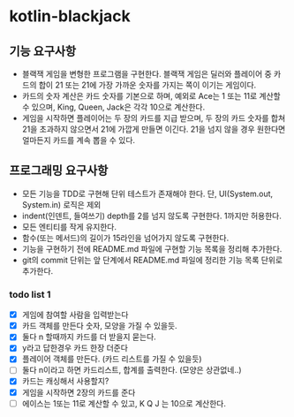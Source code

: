 # kotlin-blackjack

## 기능 요구사항
- 블랙잭 게임을 변형한 프로그램을 구현한다. 블랙잭 게임은 딜러와 플레이어 중 카드의 합이 21 또는 21에 가장 가까운 숫자를 가지는 쪽이 이기는 게임이다.
- 카드의 숫자 계산은 카드 숫자를 기본으로 하며, 예외로 Ace는 1 또는 11로 계산할 수 있으며, King, Queen, Jack은 각각 10으로 계산한다.
- 게임을 시작하면 플레이어는 두 장의 카드를 지급 받으며, 두 장의 카드 숫자를 합쳐 21을 초과하지 않으면서 21에 가깝게 만들면 이긴다. 21을 넘지 않을 경우 원한다면 얼마든지 카드를 계속 뽑을 수 있다.

## 프로그래밍 요구사항
- 모든 기능을 TDD로 구현해 단위 테스트가 존재해야 한다. 단, UI(System.out, System.in) 로직은 제외
- indent(인덴트, 들여쓰기) depth를 2를 넘지 않도록 구현한다. 1까지만 허용한다.
- 모든 엔티티를 작게 유지한다.
- 함수(또는 메서드)의 길이가 15라인을 넘어가지 않도록 구현한다.
- 기능을 구현하기 전에 README.md 파일에 구현할 기능 목록을 정리해 추가한다.
- git의 commit 단위는 앞 단계에서 README.md 파일에 정리한 기능 목록 단위로 추가한다.

### todo list 1
- [x] 게임에 참여할 사람을 입력받는다
- [x] 카드 객체를 만든다 숫자, 모양을 가질 수 있을듯.
- [x] 둘다 n 할때까지 카드를 더 받을지 묻는다.
- [x] y라고 답한경우 카드 한장 더준다
- [x] 플레이어 객체를 만든다. (카드 리스트를 가질 수 있을듯)
- [ ] 둘다 n이라고 하면 카드리스트, 합계를 출력한다. (모양은 상관없네..)
- [x] 카드는 캐싱해서 사용할지? 
- [x] 게임을 시작하면 2장의 카드를 준다
- [ ] 에이스는 1또는 11로 계산할 수 있고, K Q J 는 10으로 계산한다.